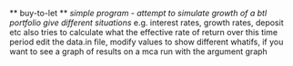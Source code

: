 ** buy-to-let **
*simple program - attempt to simulate growth of a btl portfolio give different situations*
e.g. interest rates, growth rates, deposit etc
also tries to calculate what the effective rate of return over this time period
edit the data.in file, modify values to show different whatifs, if you want to see a graph of results on a mca run with the argument graph
